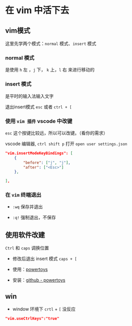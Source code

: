 # 在 vim 中活下去
## vim模式

这里先学两个模式：`normal` 模式、`insert` 模式 

### normal 模式

是使用 `h` 左 ，`j` 下， `k` 上，`l` 右 来进行移动的

### insert 模式

是平时的输入法输入文字

退出insert模式 `esc`  或者 `ctrl + [`


### 使用 `vim 插件` vscode 中改键

`esc` 这个按键比较远，所以可以改键。（看你的需求）


vscode 编辑器, `ctrl shift p` 打开 `open user settings.json`

```json
"vim.insertModeKeyBindings": [
    {
        "before": ["j", "j"],
        "after": ["<Esc>"]
    },

],
```

### 在 `vim` 终端退出

- `:wq` 保存并退出

- `:q!` 强制退出，不保存


## 使用软件改建

`Ctrl` 和 `caps` 调换位置

- 修改后退出 insert 模式 `caps + [` 

- 使用：[powertoys](https://docs.microsoft.com/zh-cn/windows/powertoys/keyboard-manager )
- 安装：[github - powertoys](https://github.com/microsoft/PowerToys)

## win
- window 环境下 `crtl` + `[` 没反应


```json
"vim.useCtrlKeys":"true"
```